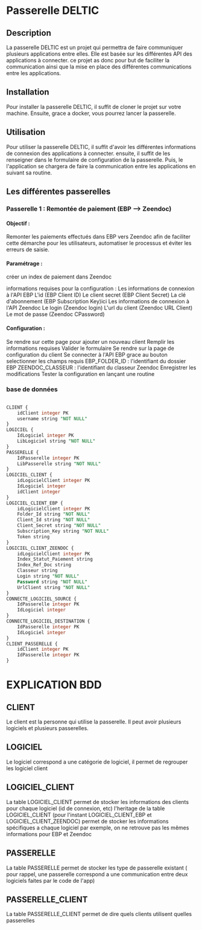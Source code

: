 # Passerelle DELTIC

## Description
La passerelle DELTIC est un projet qui permettra de faire communiquer plusieurs applications entre elles. Elle est basée sur les différentes API des applications à connecter. ce projet as donc pour but de faciliter la communication ainsi que la mise en place des différentes communications entre les applications.

## Installation
Pour installer la passerelle DELTIC, il suffit de cloner le projet sur votre machine. Ensuite, grace a docker, vous pourrez lancer la passerelle.

## Utilisation
Pour utiliser la passerelle DELTIC, il suffit d'avoir les différentes informations de connexion des applications à connecter. ensuite, il suffit de les renseigner dans le formulaire de configuration de la passerelle. Puis, le l'application se chargera de faire la communication entre les applications en suivant sa routine.

## Les différentes passerelles
### Passerelle 1 : Remontée de paiement (EBP --> Zeendoc)

#### Objectif :
Remonter les paiements effectués dans EBP vers Zeendoc afin de faciliter cette démarche pour les utilisateurs, automatiser le processus et éviter les erreurs de saisie.


#### Paramétrage  :
créer un index de paiement dans Zeendoc

informations requises pour la configuration :
Les informations de connexion à l'API EBP
L'id (EBP Client ID)
Le client secret (EBP Client Secret)
La clé d'abonnement (EBP Subscription Key)ici
Les informations de connexion à l'API Zeendoc
Le login (Zeendoc login)
L'url du client (Zeendoc URL Client)
Le mot de passe (Zeendoc CPassword)

#### Configuration :
Se rendre sur cette page pour ajouter un nouveau client 
Remplir les informations requises 
Valider le formulaire 
Se rendre sur la page de configuration du client
Se connecter à l'API EBP grace au bouton
selectionner les champs requis
EBP_FOLDER_ID : l'identifiant du dossier EBP
ZEENDOC_CLASSEUR : l'identifiant du classeur Zeendoc
Enregistrer les modifications 
Tester la configuration en lançant une routine 

### base de données

```sql

CLIENT {
    idClient integer PK
    username string "NOT NULL"
}
LOGICIEL {
    IdLogiciel integer PK
    LibLogiciel string "NOT NULL"
}
PASSERELLE {
    IdPasserelle integer PK
    LibPasserelle string "NOT NULL"
}
LOGICIEL_CLIENT {
    idLogicielClient integer PK
    IdLogiciel integer
    idClient integer
}
LOGICIEL_CLIENT_EBP {
    idLogicielClient integer PK
    Folder_Id string "NOT NULL"
    Client_Id string "NOT NULL"
    Client_Secret string "NOT NULL"
    Subscription_Key string "NOT NULL"
    Token string
}
LOGICIEL_CLIENT_ZEENDOC {
    idLogicielClient integer PK
    Index_Statut_Paiement string
    Index_Ref_Doc string
    Classeur string
    Login string "NOT NULL"
    Password string "NOT NULL"
    UrlClient string "NOT NULL"
}
CONNECTE_LOGICIEL_SOURCE {
    IdPasserelle integer PK
    IdLogiciel integer
}
CONNECTE_LOGICIEL_DESTINATION {
    IdPasserelle integer PK
    IdLogiciel integer
}
CLIENT_PASSERELLE {
    idClient integer PK
    IdPasserelle integer PK
}

```




# EXPLICATION BDD

## CLIENT
Le client est la personne qui utilise la passerelle. Il peut avoir plusieurs logiciels et plusieurs passerelles.

## LOGICIEL
Le logiciel correspond a une catégorie de logiciel, il permet de regrouper les logiciel client

## LOGICIEL_CLIENT
La table LOGICIEL_CLIENT permet de stocker les informations des clients pour chaque logiciel (id de connexion, etc)
l'heritage de la table LOGICIEL_CLIENT (pour l'instant LOGICIEL_CLIENT_EBP et LOGICIEL_CLIENT_ZEENDOC) permet de stocker les informations spécifiques a chaque logiciel par exemple, on ne retrouve pas les mêmes informations pour EBP et Zeendoc

## PASSERELLE
La table PASSERELLE permet de stocker les type de passerelle existant ( pour rappel, une passerelle correspond a une communication entre deux logiciels faites par le code de l'app)

## PASSERELLE_CLIENT
La table PASSERELLE_CLIENT permet de dire quels clients utilisent quelles passerelles


